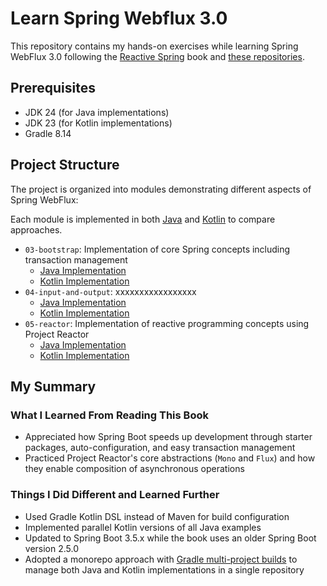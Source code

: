 # Learn Spring Webflux 3.0

This repository contains my hands-on exercises while learning Spring WebFlux 3.0 following the [Reactive Spring](https://leanpub.com/reactive-spring) book and [these repositories](https://github.com/Reactive-Spring-Book).

## Prerequisites
- JDK 24 (for Java implementations)
- JDK 23 (for Kotlin implementations)
- Gradle 8.14

## Project Structure

The project is organized into modules demonstrating different aspects of Spring WebFlux:

Each module is implemented in both [Java](./java) and [Kotlin](./kotlin) to compare approaches.

- `03-bootstrap`: Implementation of core Spring concepts including transaction management
   - [Java Implementation](./java/03-bootstrap)
   - [Kotlin Implementation](./kotlin/03-bootstrap)
- `04-input-and-output`: xxxxxxxxxxxxxxxxx
   - [Java Implementation](./java/04-input-and-output)
   - [Kotlin Implementation](https://github.com/fResult/Learn-Spring-Webflux-3.0/tree/04_input-and-output/kotlin/04-input-and-output)
- `05-reactor`: Implementation of reactive programming concepts using Project Reactor
   - [Java Implementation](./java/05-reactor)
   - [Kotlin Implementation](./kotlin/05-reactor)

## My Summary

### What I Learned From Reading This Book

- Appreciated how Spring Boot speeds up development through starter packages, auto-configuration, and easy transaction management
- Practiced Project Reactor's core abstractions (`Mono` and `Flux`) and how they enable composition of asynchronous operations

### Things I Did Different and Learned Further

- Used Gradle Kotlin DSL instead of Maven for build configuration
- Implemented parallel Kotlin versions of all Java examples
- Updated to Spring Boot 3.5.x while the book uses an older Spring Boot version 2.5.0
- Adopted a monorepo approach with [Gradle multi-project builds][gradle-multiproject] to manage both Java and Kotlin implementations in a single repository

<!-- References -->
[gradle-multiproject]: https://docs.gradle.org/current/userguide/intro_multi_project_builds.html
